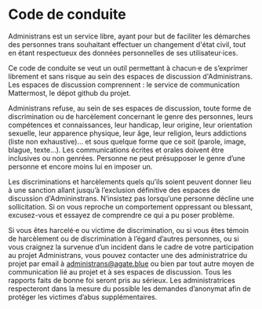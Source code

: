 # Code de conduite

Administrans est un service libre, ayant pour but de faciliter les démarches des personnes trans souhaitant effectuer un changement d'état civil, tout en étant respectueux des données personnelles de ses utilisateur·ices.

Ce code de conduite se veut un outil permettant à chacun·e de s’exprimer librement et sans risque au sein des espaces de discussion d'Administrans. Les espaces de discussion comprennent : le service de communication Mattermost, le dépot github du projet.

Administrans refuse, au sein de ses espaces de discussion, toute forme de discrimination ou de harcèlement concernant le genre des personnes, leurs compétences et connaissances, leur handicap, leur origine, leur orientation sexuelle, leur apparence physique, leur âge, leur religion, leurs addictions (liste non exhaustive)… et sous quelque forme que ce soit (parole, image, blague, texte…). Les communications écrites et orales doivent être inclusives ou non genrées. Personne ne peut présupposer le genre d’une personne et encore moins lui en imposer un.

Les discriminations et harcèlements quels qu’ils soient peuvent donner lieu à une sanction allant jusqu’à l’exclusion définitive des espaces de discussion d'Admininstrans. N’insistez pas lorsqu’une personne décline une sollicitation. Si on vous reproche un comportement oppressant ou blessant, excusez-vous et essayez de comprendre ce qui a pu poser problème. 

Si vous êtes harcelé·e ou victime de discrimination, ou si vous êtes témoin de harcèlement ou de discrimination à l’égard d’autres personnes, ou si vous craignez la survenue d’un incident dans le cadre de votre participation au projet Administrans, vous pouvez contacter une des administratrice du projet par email à administrans@agate.blue ou bien par tout autre moyen de communication lié au projet et à ses espaces de discussion. Tous les rapports faits de bonne foi seront pris au sérieux. Les administratrices respecteront dans la mesure du possible les demandes d’anonymat afin de protéger les victimes d’abus supplémentaires.
